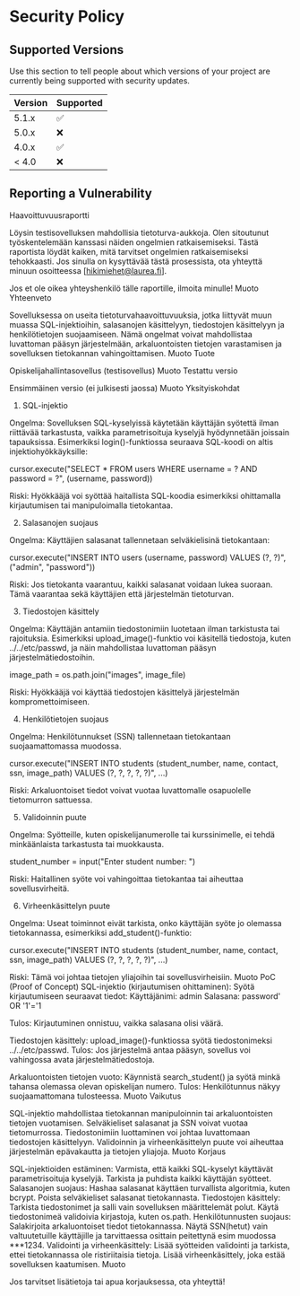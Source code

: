 # Security Policy

## Supported Versions

Use this section to tell people about which versions of your project are
currently being supported with security updates.

| Version | Supported          |
| ------- | ------------------ |
| 5.1.x   | :white_check_mark: |
| 5.0.x   | :x:                |
| 4.0.x   | :white_check_mark: |
| < 4.0   | :x:                |

## Reporting a Vulnerability

 
Haavoittuvuusraportti 
 
Löysin testisovelluksen mahdollisia tietoturva-aukkoja. Olen sitoutunut työskentelemään kanssasi näiden ongelmien ratkaisemiseksi. Tästä raportista löydät kaiken, mitä tarvitset ongelmien ratkaisemiseksi tehokkaasti. 
Jos sinulla on kysyttävää tästä prosessista, ota yhteyttä minuun osoitteessa [hikimiehet@laurea.fi]. 
 
 Jos et ole oikea yhteyshenkilö tälle raportille, ilmoita minulle! 
Muoto 
Yhteenveto 
 
Sovelluksessa on useita tietoturvahaavoittuvuuksia, jotka liittyvät muun muassa SQL-injektioihin, salasanojen käsittelyyn, tiedostojen käsittelyyn ja henkilötietojen suojaamiseen. Nämä ongelmat voivat mahdollistaa luvattoman pääsyn järjestelmään, arkaluontoisten tietojen varastamisen ja sovelluksen tietokannan vahingoittamisen. 
Muoto 
Tuote 
 
Opiskelijahallintasovellus (testisovellus) 
Muoto 
Testattu versio 
 
Ensimmäinen versio (ei julkisesti jaossa) 
Muoto 
Yksityiskohdat 
1. SQL-injektio 
 
Ongelma: Sovelluksen SQL-kyselyissä käytetään käyttäjän syötettä ilman riittävää tarkastusta, vaikka parametrisoituja kyselyjä hyödynnetään joissain tapauksissa. Esimerkiksi login()-funktiossa seuraava SQL-koodi on altis injektiohyökkäyksille: 
 
cursor.execute("SELECT * FROM users WHERE username = ? AND password = ?", (username, password)) 
 
Riski: Hyökkääjä voi syöttää haitallista SQL-koodia esimerkiksi ohittamalla kirjautumisen tai manipuloimalla tietokantaa. 
 
2. Salasanojen suojaus 
 
Ongelma: Käyttäjien salasanat tallennetaan selväkielisinä tietokantaan: 
 
cursor.execute("INSERT INTO users (username, password) VALUES (?, ?)", ("admin", "password")) 
 
Riski: Jos tietokanta vaarantuu, kaikki salasanat voidaan lukea suoraan. Tämä vaarantaa sekä käyttäjien että järjestelmän tietoturvan. 
 
3. Tiedostojen käsittely 
 
Ongelma: Käyttäjän antamiin tiedostonimiin luotetaan ilman tarkistusta tai rajoituksia. Esimerkiksi upload_image()-funktio voi käsitellä tiedostoja, kuten ../../etc/passwd, ja näin mahdollistaa luvattoman pääsyn järjestelmätiedostoihin. 
 
image_path = os.path.join("images", image_file) 
 
Riski: Hyökkääjä voi käyttää tiedostojen käsittelyä järjestelmän kompromettoimiseen. 
 
4. Henkilötietojen suojaus 
 
Ongelma: Henkilötunnukset (SSN) tallennetaan tietokantaan suojaamattomassa muodossa. 
 
cursor.execute("INSERT INTO students (student_number, name, contact, ssn, image_path) VALUES (?, ?, ?, ?, ?)", ...) 
 
Riski: Arkaluontoiset tiedot voivat vuotaa luvattomalle osapuolelle tietomurron sattuessa. 
 
5. Validoinnin puute 
 
Ongelma: Syötteille, kuten opiskelijanumerolle tai kurssinimelle, ei tehdä minkäänlaista tarkastusta tai muokkausta. 
 
student_number = input("Enter student number: ") 
 
Riski: Haitallinen syöte voi vahingoittaa tietokantaa tai aiheuttaa sovellusvirheitä. 
 
6. Virheenkäsittelyn puute 
 
Ongelma: Useat toiminnot eivät tarkista, onko käyttäjän syöte jo olemassa tietokannassa, esimerkiksi add_student()-funktio: 
 
cursor.execute("INSERT INTO students (student_number, name, contact, ssn, image_path) VALUES (?, ?, ?, ?, ?)", ...) 
 
Riski: Tämä voi johtaa tietojen yliajoihin tai sovellusvirheisiin. 
Muoto 
PoC (Proof of Concept) 
SQL-injektio (kirjautumisen ohittaminen): 
Syötä kirjautumiseen seuraavat tiedot: 
Käyttäjänimi: admin 
Salasana: password' OR '1'='1 
 
Tulos: Kirjautuminen onnistuu, vaikka salasana olisi väärä. 
 
Tiedostojen käsittely: 
upload_image()-funktiossa syötä tiedostonimeksi ../../etc/passwd. 
Tulos: Jos järjestelmä antaa pääsyn, sovellus voi vahingossa avata järjestelmätiedostoja. 
 
Arkaluontoisten tietojen vuoto: 
Käynnistä search_student() ja syötä minkä tahansa olemassa olevan opiskelijan numero. 
Tulos: Henkilötunnus näkyy suojaamattomana tulosteessa. 
Muoto 
Vaikutus 
 
SQL-injektio mahdollistaa tietokannan manipuloinnin tai arkaluontoisten tietojen vuotamisen. 
Selväkieliset salasanat ja SSN voivat vuotaa tietomurrossa. 
Tiedostonimiin luottaminen voi johtaa luvattomaan tiedostojen käsittelyyn. 
Validoinnin ja virheenkäsittelyn puute voi aiheuttaa järjestelmän epävakautta ja tietojen yliajoja. 
Muoto 
Korjaus 
 
SQL-injektioiden estäminen: 
Varmista, että kaikki SQL-kyselyt käyttävät parametrisoituja kyselyjä. 
Tarkista ja puhdista kaikki käyttäjän syötteet. 
Salasanojen suojaus: 
Hashaa salasanat käyttäen turvallista algoritmia, kuten bcrypt. 
Poista selväkieliset salasanat tietokannasta. 
Tiedostojen käsittely: 
Tarkista tiedostonimet ja salli vain sovelluksen määrittelemät polut. 
Käytä tiedostonimeä validoivia kirjastoja, kuten os.path. 
Henkilötunnusten suojaus: 
Salakirjoita arkaluontoiset tiedot tietokannassa. 
Näytä SSN(hetut) vain valtuutetuille käyttäjille ja tarvittaessa osittain peitettynä esim muodossa ***1234. 
Validointi ja virheenkäsittely: 
Lisää syötteiden validointi ja tarkista, ettei tietokannassa ole ristiriitaisia tietoja. 
Lisää virheenkäsittely, joka estää sovelluksen kaatumisen. 
Muoto 
 
Jos tarvitset lisätietoja tai apua korjauksessa, ota yhteyttä! 
 
